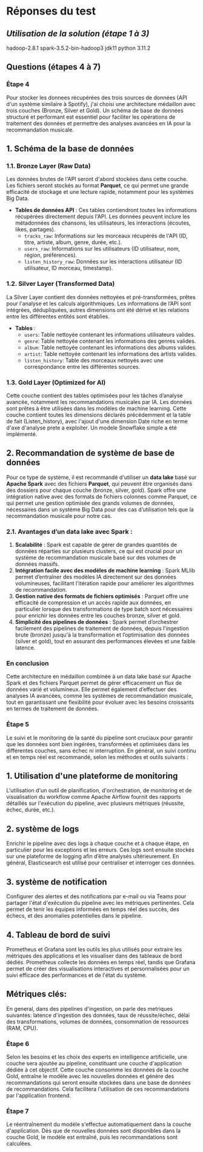 # Réponses du test

## _Utilisation de la solution (étape 1 à 3)_

hadoop-2.8.1
spark-3.5.2-bin-hadoop3
jdk11
python 3.11.2

## Questions (étapes 4 à 7)

### Étape 4

Pour stocker les donnees récupérées des trois sources de données (API d'un système similaire à Spotify), j'ai choisi une architecture médaillon avec trois couches (Bronze, Silver et Gold). Un schéma de base de données structuré et performant est essentiel pour faciliter les opérations de traitement des données et permettre des analyses avancées en IA pour la recommandation musicale.
## 1. Schéma de la base de données

### 1.1. Bronze Layer (Raw Data)

Les données brutes de l'API seront d'abord stockées dans cette couche. Les fichiers seront stockés au format **Parquet**, ce qui permet une grande efficacité de stockage et une lecture rapide, notamment pour les systèmes Big Data.

- **Tables de données API** : Ces tables contiendront toutes les informations récupérées directement depuis l'API. Les données peuvent inclure les métadonnées des chansons, les utilisateurs, les interactions (écoutes, likes, partages).
  - `tracks_raw`: Informations sur les morceaux récupérés de l'API (ID, titre, artiste, album, genre, durée, etc.).
  - `users_raw`: Informations sur les utilisateurs (ID utilisateur, nom, région, préférences).
  - `listen_history_raw`: Données sur les interactions utilisateur (ID utilisateur, ID morceau, timestamp).

### 1.2. Silver Layer (Transformed Data)

La Silver Layer contient des données nettoyées et pré-transformées, prêtes pour l'analyse et les calculs algorithmiques. Les informations de l’API sont intégrées, dédupliquées, autres dimensions ont été dérivé et les relations entre les différentes entités sont établies.

- **Tables** :
  - `users`: Table nettoyée contenant les informations utilisateurs valides.
  - `genre`: Table nettoyée contenant les informations des genres valides.
  - `album`: Table nettoyée contenant les informations des albums valides.
  - `artist`: Table nettoyée contenant les informations des artists valides.
  - `listen_history`: Table des morceaux nettoyés avec une correspondance entre les différentes sources.

### 1.3. Gold Layer (Optimized for AI)

Cette couche contient des tables optimisées pour les tâches d’analyse avancée, notamment les recommandations musicales par IA. Les données sont prêtes à être utilisées dans les modèles de machine learning.
Cette couche contient toutes les dimensions déclarés précédemment et la table de fait (Listen_history), avec l'ajout d'une dimension Date riche en terme d'axe d'analyse prete a exploiter. Un modele Snowflake simple a été implémenté.

## 2. Recommandation de système de base de données

Pour ce type de système, il est recommandé d'utiliser un **data lake** basé sur **Apache Spark** avec des fichiers **Parquet**, qui peuvent être organisés dans des dossiers pour chaque couche (bronze, silver, gold). Spark offre une intégration native avec des formats de fichiers colonnes comme Parquet, ce qui permet une gestion optimisée des grands volumes de données, nécessaires dans un système Big Data pour des cas d’utilisation tels que la recommandation musicale pour notre cas.

### 2.1. Avantages d’un data lake avec Spark :

1. **Scalabilité** : Spark est capable de gérer de grandes quantités de données réparties sur plusieurs clusters, ce qui est crucial pour un système de recommandation musicale basé sur des volumes de données massifs.
2. **Intégration facile avec des modèles de machine learning** : Spark MLlib permet d’entraîner des modèles IA directement sur des données volumineuses, facilitant l'itération rapide pour améliorer les algorithmes de recommandation.
3. **Gestion native des formats de fichiers optimisés** : Parquet offre une efficacité de compression et un accès rapide aux données, en particulier lorsque des transformations de type batch sont nécessaires pour enrichir les données entre les couches bronze, silver et gold.
4. **Simplicité des pipelines de données** : Spark permet d’orchestrer facilement des pipelines de traitement de données, depuis l'ingestion brute (bronze) jusqu'à la transformation et l’optimisation des données (silver et gold), tout en assurant des performances élevées et une faible latence.

### En conclusion
Cette architecture en médaillon combinée à un data lake basé sur Apache Spark et des fichiers Parquet permet de gérer efficacement un flux de données varié et volumineux. Elle permet également d’effectuer des analyses IA avancées, comme les systèmes de recommandation musicale, tout en garantissant une flexibilité pour évoluer avec les besoins croissants en termes de traitement de données.

### Étape 5

Le suivi et le monitoring de la santé du pipeline sont cruciaux pour garantir que les données sont bien ingérées, transformées et optimisées dans les différentes couches, sans échec ni interruption. En général, un suivi continu et en temps réel est recommandé, selon les méthodes et outils suivants :
## 1. Utilisation d'une plateforme de monitoring
L'utilisation d'un outil de planification, d'orchestration, de monitoring et de visualisation du workflow comme Apache Airflow fournit des rapports détaillés sur l'exécution du pipeline, avec plusieurs métriques (réussite, échec, durée, etc.).
## 2. système de logs
Enrichir le pipeline avec des logs à chaque couche et à chaque étape, en particulier pour les exceptions et les erreurs. Ces logs sont ensuite stockés sur une plateforme de logging afin d’être analysés ultérieurement. En général, Elasticsearch est utilisé pour centraliser et interroger ces données.
## 3. système de notification
Configurer des alertes et des notifications par e-mail ou via Teams pour partager l'état d'exécution du pipeline avec les métriques pertinentes. Cela permet de tenir les équipes informées en temps réel des succès, des échecs, et des anomalies potentielles dans le pipeline.
## 4. Tableau de bord de suivi
Prometheus et Grafana sont les outils les plus utilisés pour extraire les métriques des applications et les visualiser dans des tableaux de bord dédiés. Prometheus collecte les données en temps réel, tandis que Grafana permet de créer des visualisations interactives et personnalisées pour un suivi efficace des performances et de l'état du système.

## Métriques clés:
En general, dans des pipelines d'ingestion, on parle des metriques suivantes: latence d'ingestion des données, taux de réussite/échec, délai des transformations, volumes de données, consommation de ressources (RAM, CPU).

### Étape 6
Selon les besoins et les choix des experts en intelligence artificielle, une couche sera ajoutée au pipeline, constituant une couche d'application dédiée à cet objectif. Cette couche consomme les données de la couche Gold, entraîne le modèle avec les nouvelles données et génère des recommandations qui seront ensuite stockées dans une base de données de recommandations. Cela facilitera l'utilisation de ces recommandations par l'application frontend.

### Étape 7
Le réentraînement du modèle s'effectue automatiquement dans la couche d'application. Dès que de nouvelles données sont disponibles dans la couche Gold, le modèle est entraîné, puis les recommandations sont calculées.
